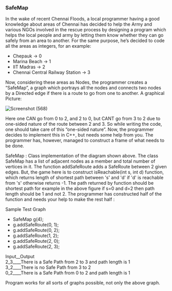 
### SafeMap

In the wake of recent Chennai Floods, a local programmer having a good knowledge about areas of Chennai has decided to help the Army and various NGOs involved in the rescue process by designing a program which helps the local people and army by letting them know whether they can go safely from an area to another. For the same purpose, he’s decided to code all the areas as integers, for an example:

* Chepauk -> 0
* Marina Beach -> 1
* IIT Madras -> 2
* Chennai Central Railway Station -> 3

Now, considering these areas as Nodes, the programmer creates a “SafeMap”, a graph which portrays all the nodes and connects two nodes by a Directed edge if there is a route to go from one to another. A graphical Picture:


![Screenshot (568)](https://user-images.githubusercontent.com/60145175/116822944-40307780-ab9f-11eb-88d8-fb2ad341ee3d.png)


Here one CAN go from 0 to 2, and 2 to 0, but CANT go from 3 to 2 due to one-sided nature of the  route between 2 and 3. So while writing the code, one should take care of this “one-sided nature”. Now, the programmer decides to implement this in C++, but needs some help from you. The programmer has, however, managed to construct a frame of what needs to be done.


SafeMap :  Class implementation of the diagram shown above. The class SafeMap has a list of adjacent nodes as a member and total number of vertices in it. The function addSafeRoute adds a SafeRoute between 2 given edges. But, the game here is to construct isReachable(int s, int d) function, which returns length of shortest path between 's' and 'd' if  'd' is reachable from 's' otherwise returns -1. The path returned by function should be shortest path for example in the above figure if s=0 and d=2 then path length should be 1 and not 2. The programmer has constructed half of the function and needs your help to make the rest half :

Sample Test Graph

-  SafeMap g(4);
-  g.addSafeRoute(0, 1);
-  g.addSafeRoute(0, 2);
-  g.addSafeRoute(1, 2);
-  g.addSafeRoute(2, 0);
-  g.addSafeRoute(2, 3);


Input__Output <br />
2_3____There is a Safe Path from 2 to 3 and path length is 1 <br />
3_2____There is no Safe Path from 3 to 2 <br />
0_2____There is a Safe Path from 0 to 2 and path length is 1 <br />

Program works for all sorts of graphs possible, not only the above graph.
